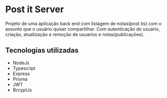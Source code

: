 # Post it Server

Projeto de uma aplicação back end com listagem de notas(post its) com o assunto que o usuário quiser compartilhar. Com autenticação do usuário, criação, atualização e remoção de usuarios e notas(publicações).

## Tecnologias utilizadas
- NodeJs
- Typescript
- Express
- Prisma
- JWT
- BcryptJs
